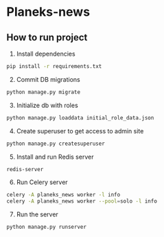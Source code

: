 # Planeks-news

## How to run project

1. Install dependencies
```bash
pip install -r requirements.txt
```
2. Commit DB migrations
```bash
python manage.py migrate
```
3. Initialize db with roles
```bash
python manage.py loaddata initial_role_data.json
```
4. Create superuser to get access to admin site
```bash
python manage.py createsuperuser
```
5. Install and run Redis server
```bash
redis-server
```
6. Run Celery server
```bash
celery -A planeks_news worker -l info
celery -A planeks_news worker --pool=solo -l info 
```
7. Run the server
```bash
python manage.py runserver
```
